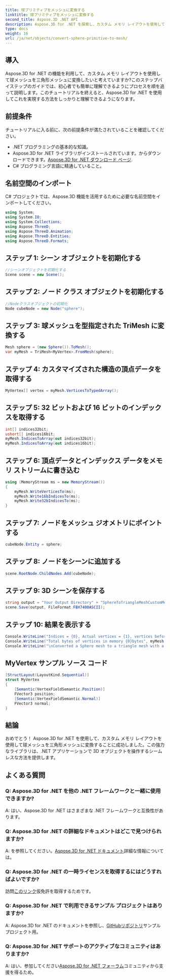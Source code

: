 ```yaml
---
title: 球プリミティブをメッシュに変換する
linktitle: 球プリミティブをメッシュに変換する
second_title: Aspose.3D .NET API
description: Aspose.3D for .NET を探索し、カスタム メモリ レイアウトを使用して球メッシュを三角形メッシュに簡単に変換します。シームレスな統合については、ステップバイステップのガイドに従ってください。
type: docs
weight: 16
url: /ja/net/objects/convert-sphere-primitive-to-mesh/
---
```

## 導入
Aspose.3D for .NET の機能を利用して、カスタム メモリ レイアウトを使用して球メッシュを三角形メッシュに変換したいと考えていますか?このステップバイステップのガイドでは、初心者でも簡単に理解できるようにプロセスを順を追って説明します。このチュートリアルを終えると、Aspose.3D for .NET を使用してこれを実現する方法をしっかりと理解できるようになります。
## 前提条件
チュートリアルに入る前に、次の前提条件が満たされていることを確認してください。
- .NET プログラミングの基本的な知識。
-  Aspose.3D for .NET ライブラリがインストールされています。からダウンロードできます。[Aspose.3D for .NET ダウンロード ページ](https://releases.aspose.com/3d/net/).
- C# プログラミング言語に精通していること。
## 名前空間のインポート
C# プロジェクトでは、Aspose.3D 機能を活用するために必要な名前空間をインポートしてください。
```csharp
using System;
using System.IO;
using System.Collections;
using Aspose.ThreeD;
using Aspose.ThreeD.Animation;
using Aspose.ThreeD.Entities;
using Aspose.ThreeD.Formats;
```
## ステップ 1: シーン オブジェクトを初期化する
```csharp
//シーンオブジェクトを初期化する
Scene scene = new Scene();
```
## ステップ 2: ノード クラス オブジェクトを初期化する
```csharp
//Nodeクラスオブジェクトの初期化
Node cubeNode = new Node("sphere");
```
## ステップ 3: 球メッシュを型指定された TriMesh に変換する
```csharp
Mesh sphere = (new Sphere()).ToMesh();
var myMesh = TriMesh<MyVertex>.FromMesh(sphere);
```
## ステップ 4: カスタマイズされた構造の頂点データを取得する
```csharp
MyVertex[] vertex = myMesh.VerticesToTypedArray();
```
## ステップ 5: 32 ビットおよび 16 ビットのインデックスを取得する
```csharp
int[] indices32bit;
ushort[] indices16bit;
myMesh.IndicesToArray(out indices32bit);
myMesh.IndicesToArray(out indices16bit);
```
## ステップ 6: 頂点データとインデックス データをメモリ ストリームに書き込む
```csharp
using (MemoryStream ms = new MemoryStream())
{
    myMesh.WriteVerticesTo(ms);
    myMesh.Write16bIndicesTo(ms);
    myMesh.Write32bIndicesTo(ms);
}
```
## ステップ 7: ノードをメッシュ ジオメトリにポイントする
```csharp
cubeNode.Entity = sphere;
```
## ステップ 8: ノードをシーンに追加する
```csharp
scene.RootNode.ChildNodes.Add(cubeNode);
```
## ステップ 9: 3D シーンを保存する
```csharp
string output = "Your Output Directory" + "SphereToTriangleMeshCustomMemoryLayoutScene.fbx";
scene.Save(output, FileFormat.FBX7400ASCII);
```
## ステップ 10: 結果を表示する
```csharp
Console.WriteLine("Indices = {0}, Actual vertices = {1}, vertices before merging = {2}", myMesh.IndicesCount, myMesh.VerticesCount, myMesh.UnmergedVerticesCount);
Console.WriteLine("Total bytes of vertices in memory {0}bytes", myMesh.VerticesSizeInBytes);
Console.WriteLine("\nConverted a Sphere mesh to a triangle mesh with a custom memory layout of the vertex successfully.\nFile saved at " + output);
```

## MyVertex サンプル ソース コード
```csharp
[StructLayout(LayoutKind.Sequential)]
struct MyVertex
{
	[Semantic(VertexFieldSemantic.Position)]
	FVector3 position;
	[Semantic(VertexFieldSemantic.Normal)]
	FVector3 normal;
}
```
## 結論
おめでとう！ Aspose.3D for .NET を使用して、カスタム メモリ レイアウトを使用して球メッシュを三角形メッシュに変換することに成功しました。この強力なライブラリは、.NET アプリケーションで 3D オブジェクトを操作するシームレスな方法を提供します。
## よくある質問
### Q: Aspose.3D for .NET を他の .NET フレームワークと一緒に使用できますか?
A: はい、Aspose.3D for .NET はさまざまな .NET フレームワークと互換性があります。
### Q: Aspose.3D for .NET の詳細なドキュメントはどこで見つけられますか?
 A: を参照してください。[Aspose.3D for .NET ドキュメント](https://reference.aspose.com/3d/net/)詳細な情報については。
### Q: Aspose.3D for .NET の一時ライセンスを取得するにはどうすればよいですか?
訪問[このリンク](https://purchase.aspose.com/temporary-license/)仮免許を取得するためです。
### Q: Aspose.3D for .NET で利用できるサンプル プロジェクトはありますか?
 A: Aspose.3D for .NET のドキュメントを参照し、[GitHubリポジトリ](https://github.com/aspose-3d/Aspose.3D-for-.NET)サンプルプロジェクト用。
### Q: Aspose.3D for .NET サポートのアクティブなコミュニティはありますか?
 A: はい、参加してください[Aspose.3D for .NET フォーラム](https://forum.aspose.com/c/3d/18)コミュニティから支援を得るため。